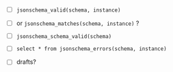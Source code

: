 - [ ] `jsonschema_valid(schema, instance)`
- [ ] or `jsonschema_matches(schema, instance)` ?
- [ ] `jsonschema_schema_valid(schema)`
- [ ] `select * from jsonschema_errors(schema, instance)`

- [ ] drafts?
